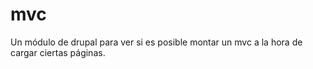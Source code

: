 # mvc
Un módulo de drupal para ver si es posible montar un mvc a la hora de cargar ciertas páginas.
